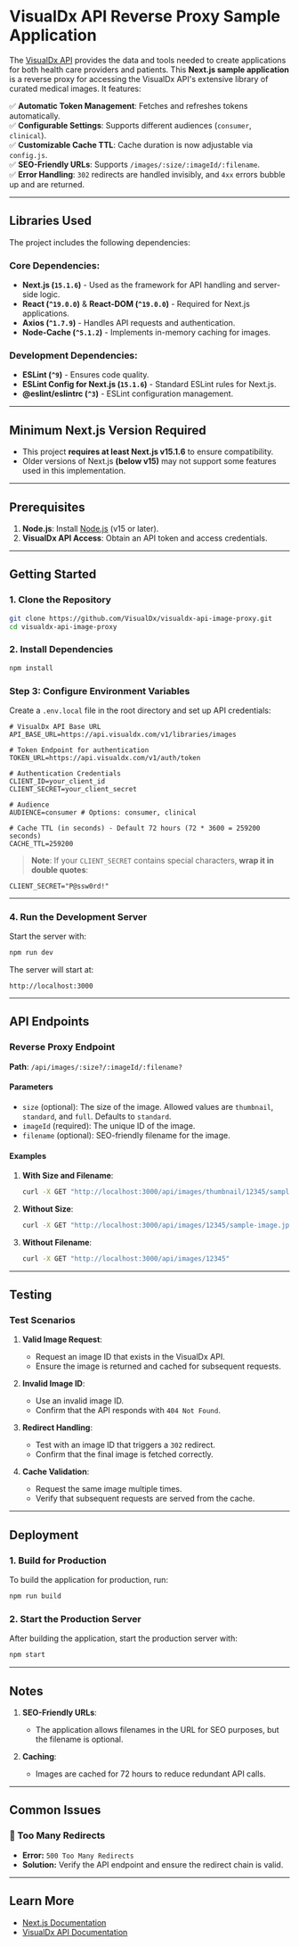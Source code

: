 # VisualDx API Reverse Proxy Sample Application

The [VisualDx API](https://developers.visualdx.com/spec) provides the data and tools needed to create applications for both health care providers and patients.
This **Next.js sample application** is a reverse proxy for accessing the VisualDx API's extensive library of curated medical images. It features:

✅ **Automatic Token Management**: Fetches and refreshes tokens automatically.  
✅ **Configurable Settings**: Supports different audiences (`consumer`, `clinical`).  
✅ **Customizable Cache TTL**: Cache duration is now adjustable via `config.js`.  
✅ **SEO-Friendly URLs**: Supports `/images/:size/:imageId/:filename`.  
✅ **Error Handling**: `302` redirects are handled invisibly, and `4xx` errors bubble up and are returned.

---
## Libraries Used

The project includes the following dependencies:  

### **Core Dependencies:**  
- **Next.js (`15.1.6`)** - Used as the framework for API handling and server-side logic.  
- **React (`^19.0.0`)** & **React-DOM (`^19.0.0`)** - Required for Next.js applications.  
- **Axios (`^1.7.9`)** - Handles API requests and authentication.  
- **Node-Cache (`^5.1.2`)** - Implements in-memory caching for images.  

### **Development Dependencies:**  
- **ESLint (`^9`)** - Ensures code quality.  
- **ESLint Config for Next.js (`15.1.6`)** - Standard ESLint rules for Next.js.  
- **@eslint/eslintrc (`^3`)** - ESLint configuration management.  

---

## Minimum Next.js Version Required

- This project **requires at least Next.js v15.1.6** to ensure compatibility.  
- Older versions of Next.js **(below v15)** may not support some features used in this implementation.  

---

## Prerequisites

1. **Node.js**: Install [Node.js](https://nodejs.org/) (v15 or later).
2. **VisualDx API Access**: Obtain an API token and access credentials.

---

## Getting Started

### 1. Clone the Repository

```bash
git clone https://github.com/VisualDx/visualdx-api-image-proxy.git
cd visualdx-api-image-proxy
```

### 2. Install Dependencies

```bash
npm install
```
### **Step 3: Configure Environment Variables**  
Create a `.env.local` file in the root directory and set up API credentials:

```plaintext
# VisualDx API Base URL
API_BASE_URL=https://api.visualdx.com/v1/libraries/images

# Token Endpoint for authentication
TOKEN_URL=https://api.visualdx.com/v1/auth/token

# Authentication Credentials
CLIENT_ID=your_client_id
CLIENT_SECRET=your_client_secret

# Audience
AUDIENCE=consumer # Options: consumer, clinical

# Cache TTL (in seconds) - Default 72 hours (72 * 3600 = 259200 seconds)
CACHE_TTL=259200
```
> **Note**: If your `CLIENT_SECRET` contains special characters, **wrap it in double quotes**:
```plaintext
CLIENT_SECRET="P@ssw0rd!"
```

---

### 4. Run the Development Server

Start the server with:

```bash
npm run dev
```

The server will start at:
```
http://localhost:3000
```

---

## API Endpoints

### Reverse Proxy Endpoint

**Path**: `/api/images/:size?/:imageId/:filename?`

#### **Parameters**

- `size` (optional): The size of the image. Allowed values are `thumbnail`, `standard`, and `full`. Defaults to `standard`.
- `imageId` (required): The unique ID of the image.
- `filename` (optional): SEO-friendly filename for the image.

#### **Examples**

1. **With Size and Filename**:
   ```bash
   curl -X GET "http://localhost:3000/api/images/thumbnail/12345/sample-image.jpg" 
   ```

2. **Without Size**:
   ```bash
   curl -X GET "http://localhost:3000/api/images/12345/sample-image.jpg" 
   ```

3. **Without Filename**:
   ```bash
   curl -X GET "http://localhost:3000/api/images/12345" 
   ```

---

## Testing

### Test Scenarios

1. **Valid Image Request**:
   - Request an image ID that exists in the VisualDx API.
   - Ensure the image is returned and cached for subsequent requests.

2. **Invalid Image ID**:
   - Use an invalid image ID.
   - Confirm that the API responds with `404 Not Found`.

3. **Redirect Handling**:
   - Test with an image ID that triggers a `302` redirect.
   - Confirm that the final image is fetched correctly.

4. **Cache Validation**:
   - Request the same image multiple times.
   - Verify that subsequent requests are served from the cache.

---

## Deployment

### 1. Build for Production

To build the application for production, run:

```bash
npm run build
```

### 2. Start the Production Server

After building the application, start the production server with:

```bash
npm start
```

---

## Notes

1. **SEO-Friendly URLs**:
   - The application allows filenames in the URL for SEO purposes, but the filename is optional.

2. **Caching**:
   - Images are cached for 72 hours to reduce redundant API calls.


---

## Common Issues

### **🚨 Too Many Redirects**
- **Error:** `500 Too Many Redirects`
- **Solution:** Verify the API endpoint and ensure the redirect chain is valid.


---

## Learn More

- [Next.js Documentation](https://nextjs.org/docs)
- [VisualDx API Documentation](https://developers.visualdx.com/spec)
